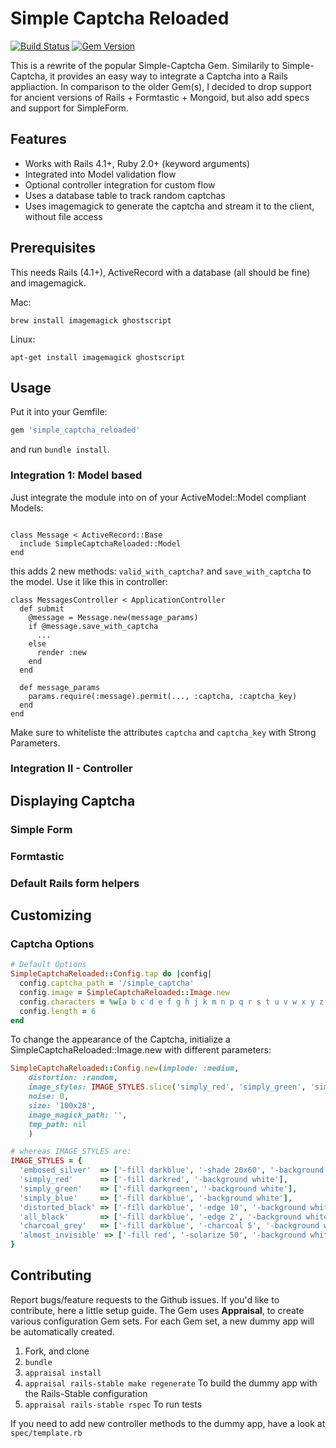 # Simple Captcha Reloaded

[![Build Status](https://travis-ci.org/zealot128/simple_captcha_reloaded.svg?branch=master)](https://travis-ci.org/zealot128/simple_captcha_reloaded)
[![Gem Version](https://badge.fury.io/rb/simple_captcha_reloaded.svg)](http://badge.fury.io/rb/simple_captcha_reloaded)

This is a rewrite of the popular Simple-Captcha Gem. Similarily to Simple-Captcha, it provides an easy way to integrate a Captcha into a Rails appliaction. In comparison to the older Gem(s), I decided to drop support for ancient versions of Rails + Formtastic + Mongoid, but also add specs and support for SimpleForm.

## Features

* Works with Rails 4.1+, Ruby 2.0+ (keyword arguments)
* Integrated into Model validation flow
* Optional controller integration for custom flow
* Uses a database table to track random captchas
* Uses imagemagick to generate the captcha and stream it to the client, without file access

## Prerequisites

This needs Rails (4.1+), ActiveRecord with a database (all should be fine) and imagemagick.

Mac:

```
brew install imagemagick ghostscript
```

Linux:

```
apt-get install imagemagick ghostscript
```

## Usage

Put it into your Gemfile:

```ruby
gem 'simple_captcha_reloaded'
```

and run ``bundle install``.


### Integration 1: Model based

Just integrate the module into on of your ActiveModel::Model compliant Models:

```

class Message < ActiveRecord::Base
  include SimpleCaptchaReloaded::Model
end
```

this adds 2 new methods: ``valid_with_captcha?`` and ``save_with_captcha`` to the model. Use it like this in controller:

```
class MessagesController < ApplicationController
  def submit
    @message = Message.new(message_params)
    if @message.save_with_captcha
      ...
    else
      render :new
    end
  end

  def message_params
    params.require(:message).permit(..., :captcha, :captcha_key)
  end
end
```

Make sure to whiteliste the attributes ``captcha`` and ``captcha_key`` with Strong Parameters.


### Integration II - Controller

## Displaying Captcha

### Simple Form
### Formtastic
### Default Rails form helpers

## Customizing

### Captcha Options

```ruby
# Default Options
SimpleCaptchaReloaded::Config.tap do |config|
  config.captcha_path = '/simple_captcha'
  config.image = SimpleCaptchaReloaded::Image.new
  config.characters = %w[a b c d e f g h j k m n p q r s t u v w x y z 0 2 3 4 5 6 8 9]
  config.length = 6
end
```

To change the appearance of the Captcha, initialize a SimpleCaptchaReloaded::Image.new with different parameters:

```ruby
SimpleCaptchaReloaded::Config.new(implode: :medium,
    distortion: :random,
    image_styles: IMAGE_STYLES.slice('simply_red', 'simply_green', 'simply_blue'),
    noise: 0,
    size: '100x28',
    image_magick_path: '',
    tmp_path: nil
    )

# whereas IMAGE_STYLES are:
IMAGE_STYLES = {
  'embosed_silver'  => ['-fill darkblue', '-shade 20x60', '-background white'],
  'simply_red'      => ['-fill darkred', '-background white'],
  'simply_green'    => ['-fill darkgreen', '-background white'],
  'simply_blue'     => ['-fill darkblue', '-background white'],
  'distorted_black' => ['-fill darkblue', '-edge 10', '-background white'],
  'all_black'       => ['-fill darkblue', '-edge 2', '-background white'],
  'charcoal_grey'   => ['-fill darkblue', '-charcoal 5', '-background white'],
  'almost_invisible' => ['-fill red', '-solarize 50', '-background white']
}
```


## Contributing

Report bugs/feature requests to the Github issues.
If you'd like to contribute, here a little setup guide.
The Gem uses **Appraisal**, to create various configuration Gem sets. For each Gem set, a new dummy app will be automatically created.

1. Fork, and clone
2. ``bundle``
3. ``appraisal install``
4. ``appraisal rails-stable make regenerate`` To build the dummy app with the Rails-Stable configuration
4. ``appraisal rails-stable rspec`` To run tests

If you need to add new controller methods to the dummy app, have a look at ``spec/template.rb``

